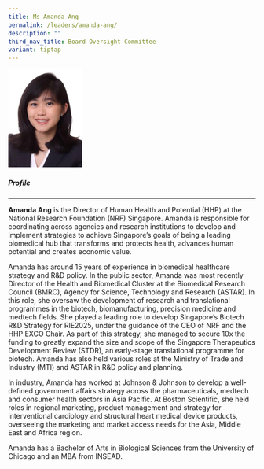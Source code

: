 ```yaml
---
title: Ms Amanda Ang
permalink: /leaders/amanda-ang/
description: ""
third_nav_title: Board Oversight Committee
variant: tiptap
---
```

<div class="isomer-image-wrapper"><img style="width:150px" height="auto" width="100%" src="/images/Leaders/amanda ang.png"></div><h5>Profile</h5><hr><p><strong>Amanda Ang</strong> is the Director of Human Health and Potential (HHP) at the National Research Foundation (NRF) Singapore. Amanda is responsible for coordinating across agencies and research institutions to develop and implement strategies to achieve Singapore’s goals of being a leading biomedical hub that transforms and protects health, advances human potential and creates economic value.</p><p>Amanda has around 15 years of experience in biomedical healthcare strategy and R&amp;D policy. In the public sector, Amanda was most recently Director of the Health and Biomedical Cluster at the Biomedical Research Council (BMRC), Agency for Science, Technology and Research (ASTAR). In this role, she oversaw the development of research and translational programmes in the biotech, biomanufacturing, precision medicine and medtech fields. She played a leading role to develop Singapore’s Biotech R&amp;D Strategy for RIE2025, under the guidance of the CEO of NRF and the HHP EXCO Chair. As part of this strategy, she managed to secure 10x the funding to greatly expand the size and scope of the Singapore Therapeutics Development Review (STDR), an early-stage translational programme for biotech. Amanda has also held various roles at the Ministry of Trade and Industry (MTI) and ASTAR in R&amp;D policy and planning.</p><p>In industry, Amanda has worked at Johnson &amp; Johnson to develop a well-defined government affairs strategy across the pharmaceuticals, medtech and consumer health sectors in Asia Pacific. At Boston Scientific, she held roles in regional marketing, product management and strategy for interventional cardiology and structural heart medical device products, overseeing the marketing and market access needs for the Asia, Middle East and Africa region.</p><p>Amanda has a Bachelor of Arts in Biological Sciences from the University of Chicago and an MBA from INSEAD.</p>